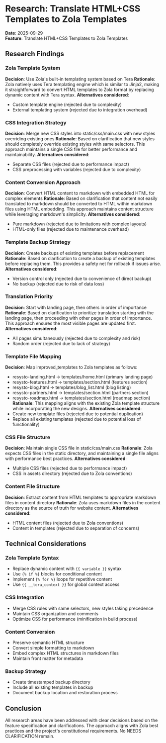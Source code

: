 # Research: Translate HTML+CSS Templates to Zola Templates

**Date**: 2025-09-29  
**Feature**: Translate HTML+CSS Templates to Zola Templates

## Research Findings

### Zola Template System
**Decision**: Use Zola's built-in templating system based on Tera
**Rationale**: Zola natively uses Tera templating engine which is similar to Jinja2, making it straightforward to convert HTML templates to Zola format by replacing dynamic content with Tera syntax.
**Alternatives considered**: 
- Custom template engine (rejected due to complexity)
- External templating system (rejected due to integration overhead)

### CSS Integration Strategy
**Decision**: Merge new CSS styles into static/css/main.css with new styles overriding existing ones
**Rationale**: Based on clarification that new styles should completely override existing styles with same selectors. This approach maintains a single CSS file for better performance and maintainability.
**Alternatives considered**:
- Separate CSS files (rejected due to performance impact)
- CSS preprocessing with variables (rejected due to complexity)

### Content Conversion Approach
**Decision**: Convert HTML content to markdown with embedded HTML for complex elements
**Rationale**: Based on clarification that content not easily translated to markdown should be converted to HTML within markdown files using HTML embedding. This approach maintains content structure while leveraging markdown's simplicity.
**Alternatives considered**:
- Pure markdown (rejected due to limitations with complex layouts)
- HTML-only files (rejected due to maintenance overhead)

### Template Backup Strategy
**Decision**: Create backups of existing templates before replacement
**Rationale**: Based on clarification to create a backup of existing templates before replacing them. This provides a safety net for rollback if issues arise.
**Alternatives considered**:
- Version control only (rejected due to convenience of direct backup)
- No backup (rejected due to risk of data loss)

### Translation Priority
**Decision**: Start with landing page, then others in order of importance
**Rationale**: Based on clarification to prioritize translation starting with the landing page, then proceeding with other pages in order of importance. This approach ensures the most visible pages are updated first.
**Alternatives considered**:
- All pages simultaneously (rejected due to complexity and risk)
- Random order (rejected due to lack of strategy)

### Template File Mapping
**Decision**: Map improved_templates to Zola templates as follows:
- resysto-landing.html → templates/home.html (primary landing page)
- resysto-features.html → templates/section.html (features section)
- resysto-blog.html → templates/blog_list.html (blog listing)
- resysto-partners.html → templates/section.html (partners section)
- resysto-roadmap.html → templates/section.html (roadmap section)
**Rationale**: This mapping aligns with the existing Zola template structure while incorporating the new designs.
**Alternatives considered**:
- Create new template files (rejected due to potential duplication)
- Replace all existing templates (rejected due to potential loss of functionality)

### CSS File Structure
**Decision**: Maintain single CSS file in static/css/main.css
**Rationale**: Zola expects CSS files in the static directory, and maintaining a single file aligns with performance best practices.
**Alternatives considered**:
- Multiple CSS files (rejected due to performance impact)
- CSS in assets directory (rejected due to Zola conventions)

### Content File Structure
**Decision**: Extract content from HTML templates to appropriate markdown files in content directory
**Rationale**: Zola uses markdown files in the content directory as the source of truth for website content.
**Alternatives considered**:
- HTML content files (rejected due to Zola conventions)
- Content in templates (rejected due to separation of concerns)

## Technical Considerations

### Zola Template Syntax
- Replace dynamic content with `{{ variable }}` syntax
- Use `{% if %}` blocks for conditional content
- Implement `{% for %}` loops for repetitive content
- Use `{{ __tera_context }}` for global context access

### CSS Integration
- Merge CSS rules with same selectors, new styles taking precedence
- Maintain CSS organization and comments
- Optimize CSS for performance (minification in build process)

### Content Conversion
- Preserve semantic HTML structure
- Convert simple formatting to markdown
- Embed complex HTML structures in markdown files
- Maintain front matter for metadata

### Backup Strategy
- Create timestamped backup directory
- Include all existing templates in backup
- Document backup location and restoration process

## Conclusion
All research areas have been addressed with clear decisions based on the feature specification and clarifications. The approach aligns with Zola best practices and the project's constitutional requirements. No NEEDS CLARIFICATION remain.
